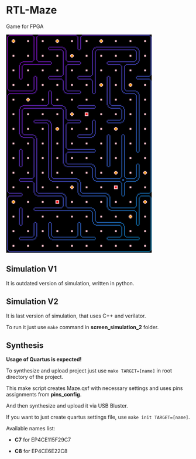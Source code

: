 # RTL-Maze

Game for FPGA

![maze](maze_img.png)

## Simulation V1

It is outdated version of simulation, written in python.

## Simulation V2

It is last version of simulation, that uses C++ and verilator.

To run it just use `make` command in **screen_simulation_2** folder.

## Synthesis

**Usage of Quartus is expected!**

To synthesize and upload project just use `make TARGET=[name]` in root directory of the project.

This make script creates Maze.qsf with necessary settings and uses pins assignments from **pins_config**.

And then synthesize and upload it via USB Bluster. 

If you want to just create quartus settings file, use `make init TARGET=[name]`.

Available names list:

- **C7** for EP4CE115F29C7

- **C8** for EP4CE6E22C8

